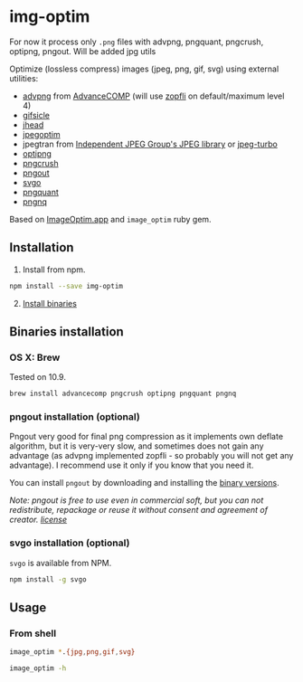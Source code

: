 # img-optim

For now it process only `.png` files with advpng, pngquant, pngcrush, optipng, pngout. Will be added jpg utils

Optimize (lossless compress) images (jpeg, png, gif, svg) using external utilities:

* [advpng](http://advancemame.sourceforge.net/doc-advpng.html) from [AdvanceCOMP](http://advancemame.sourceforge.net/comp-readme.html)
(will use [zopfli](https://code.google.com/p/zopfli/) on default/maximum level 4)
* [gifsicle](http://www.lcdf.org/gifsicle/)
* [jhead](http://www.sentex.net/~mwandel/jhead/)
* [jpegoptim](http://www.kokkonen.net/tjko/projects.html)
* jpegtran from [Independent JPEG Group's JPEG library](http://www.ijg.org/) or [jpeg-turbo](http://www.libjpeg-turbo.org/)
* [optipng](http://optipng.sourceforge.net/)
* [pngcrush](http://pmt.sourceforge.net/pngcrush/)
* [pngout](http://www.advsys.net/ken/util/pngout.htm)
* [svgo](https://github.com/svg/svgo)
* [pngquant](http://pngquant.org/)
* [pngnq](https://github.com/stuart/pngnq)

Based on [ImageOptim.app](http://imageoptim.com/) and `image_optim` ruby gem.

## Installation

1. Install from npm.

```sh
npm install --save img-optim
```

2. [Install binaries](#binaries_installation)

## Binaries installation

### OS X: Brew

Tested on 10.9.

```bash
brew install advancecomp pngcrush optipng pngquant pngnq
```

### pngout installation (optional)

Pngout very good for final png compression as it implements own deflate algorithm, but it is very-very slow, and sometimes does not gain any advantage (as advpng implemented zopfli - so probably you will not get any advantage). I recommend use it only if you know that you need it.

You can install `pngout` by downloading and installing the [binary versions](http://www.jonof.id.au/kenutils).

_Note: pngout is free to use even in commercial soft, but you can not redistribute, repackage or reuse it without consent and agreement of creator. [license](http://advsys.net/ken/utils.htm#pngoutkziplicense)_

### svgo installation (optional)

`svgo` is available from NPM.

```bash
npm install -g svgo
```

## Usage

### From shell

```sh
image_optim *.{jpg,png,gif,svg}

image_optim -h
```
